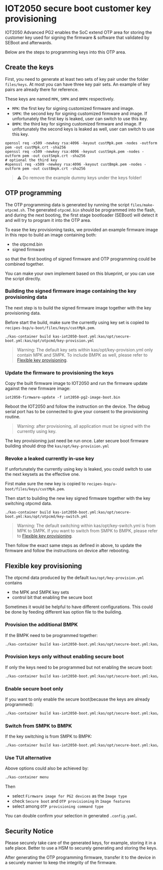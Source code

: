 # IOT2050 secure boot customer key provisioning

IOT2050 Advanced PG2 enables the SoC extend OTP area for storing the customer
key used for signing the firmware & software that validated by SEBoot and afterwards.

Below are the steps to programming keys into this OTP area.

## Create the keys

First, you need to generate at least two sets of key pair under the folder
`files/keys`. At most you can have three key pair sets. An example of key pairs
are already there for reference.

These keys are named `MPK`, `SMPK` and `BMPK` respectively.

- `MPK`: the first key for signing customized firmware and image.
- `SMPK`: the second key for signing customized firmware and image. If unfortunately
the first key is leaked, user can switch to use this key.
- `BMPK`: the third key for signing customized firmware and image. If unfortunately
the second keys is leaked as well, user can switch to use this key.

```shell
openssl req -x509 -newkey rsa:4096 -keyout custMpk.pem -nodes -outform pem -out custMpk.crt -sha256
openssl req -x509 -newkey rsa:4096 -keyout custSmpk.pem -nodes -outform pem -out custSmpk.crt -sha256
# optional the third key
#openssl req -x509 -newkey rsa:4096 -keyout custBmpk.pem -nodes -outform pem -out custBmpk.crt -sha256
```

> :warning:
> Do remove the example dummy keys under the keys folder!

## OTP programming

The OTP programming data is generated by running the script `files/make-otpcmd.sh`.
The generated `otpcmd.bin` should be programmed into the flash, and during the
next booting, the first stage bootloader (SEBoot) will detect it and will try to
program it into the OTP area.

To ease the key provisioning tasks, we provided an example firmware image in
this repo to build an image containing both:

- the otpcmd.bin
- signed firmware

so that the first booting of signed firmware and OTP programming could be combined
together.

You can make your own implement based on this blueprint, or you can use the script
directly.

### Building the signed firmware image containing the key provisioning data

The next step is to build the signed firmware image together with the key
provisioning data.

Before start the build, make sure the currently using key set is copied to
`recipes-bsp/u-boot/files/keys/custMpk.pem`.

```shell
./kas-container build kas-iot2050-boot.yml:kas/opt/secure-boot.yml:kas/opt/otpcmd/key-provision.yml
```

> Warning: The default key sets within kas/opt/key-provision.yml only contain
> MPK and SMPK. To include BMPK as well, please refer to
[Flexible key provisioning](#flexible-key-provisioning).

### Update the firmware to provisioning the keys

Copy the built firmware image to IOT2050 and run the firmware update against the
new firmware image:

```shell
iot2050-firmware-update -f iot2050-pg2-image-boot.bin
```

Reboot the IOT2050 and follow the instruction on the device. The debug serial
port has to be connected to give your consent to the provisioning routine.

> Warning: after provisioning, all application must be signed with the currently
> using key.

The key provisioning just need be run once. Later secure boot firmware building
should drop the `kas/opt/key-provision.yml`

### Revoke a leaked currently in-use key

If unfortunately the currently using key is leaked, you could switch to use the
next keysets as the effective one.

First make sure the new key is copied to `recipes-bsp/u-boot/files/keys/custMpk.pem`.

Then start to building the new key signed firmware together with the key switching
otpcmd data.

```shell
./kas-container build kas-iot2050-boot.yml:kas/opt/secure-boot.yml:kas/opt/otpcmd/key-switch.yml
```

> Warning: The default switching within kas/opt/key-switch.yml is from MPK to SMPK.
> If you want to switch from SMPK to BMPK, please refer to
[Flexible key provisioning](#flexible-key-provisioning).

Then follow the exact same steps as defined in above, to update the firmware and
follow the instructions on device after rebooting.

## Flexible key provisioning

The otpcmd data produced by the default `kas/opt/key-provision.yml` contains

- the MPK and SMPK key sets
- control bit that enabling the secure boot

Sometimes it would be helpful to have different configurations. This could be done
by feeding different kas option file to the building.

### Provision the additional BMPK

If the BMPK need to be programmed together:

```bash
./kas-container build kas-iot2050-boot.yml:kas/opt/secure-boot.yml:kas/opt/otpcmd/key-provision-3keys.yml
```

### Provision keys only without enabling secure boot

If only the keys need to be programmed but not enabling the secure boot:

```bash
./kas-container build kas-iot2050-boot.yml:kas/opt/secure-boot.yml:kas/opt/otpcmd/key-provision-keys-only.yml
```

### Enable secure boot only

If you want to only enable the secure boot(because the keys are already programmed):

```bash
./kas-container build kas-iot2050-boot.yml:kas/opt/secure-boot.yml:kas/opt/otpcmd/key-provision-enabling-only.yml
```

### Switch from SMPK to BMPK

If the key switching is from SMPK to BMPK:

```bash
./kas-container build kas-iot2050-boot.yml:kas/opt/secure-boot.yml:kas/opt/otpcmd/key-switch-2to3.yml
```

### Use TUI alternative

Above options could also be achieved by:

```bash
./kas-container menu
```

Then 

- select `Firmware image for PG2 devices` as the `Image type`
- check `Secure boot` and `OTP provisioning` in `Image features`
- select among `OTP provisioning command type`

You can double confirm your selection in generated `.config.yaml`.

## Security Notice

Please securely take care of the generated keys, for example, storing it in a
safe place. Better to use a HSM to securely generating and storing the keys.

After generating the OTP programming firmware, transfer it to the device in a
securely manner to keep the integrity of the firmware.

